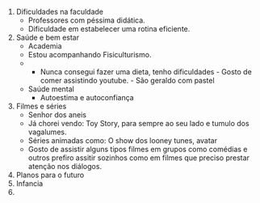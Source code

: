 
1. Dificuldades na faculdade
	- Professores com péssima didática.
	- Dificuldade em estabelecer uma rotina eficiente.
2. Saúde e bem estar
	 -  Academia
	 -  Estou acompanhando Fisiculturismo.
	 -	 -  Nunca consegui fazer uma dieta, tenho dificuldades
		- Gosto de comer assistindo youtube.
		- São geraldo com pastel
	 -  Saúde mental
		 - Autoestima e autoconfiança
3. Filmes e séries 
	- Senhor dos aneis
	- Já chorei vendo: Toy Story, para sempre ao seu lado e tumulo dos vagalumes.
	- Séries animadas como: O show dos looney tunes, avatar 
	- Gosto de assistir alguns tipos filmes em grupos como comédias e outros prefiro assitir sozinhos como em filmes que preciso prestar atenção nos diálogos.
4. Planos para o futuro
5. Infancia
6. 
 
